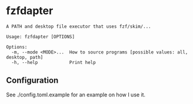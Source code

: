 # fzfdapter

```
A PATH and desktop file executor that uses fzf/skim/...

Usage: fzfdapter [OPTIONS]

Options:
  -m, --mode <MODE>...  How to source programs [possible values: all, desktop, path]
  -h, --help            Print help
```

## Configuration

See ./config.toml.example for an example on how I use it.
